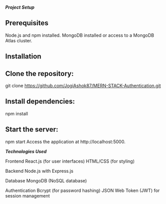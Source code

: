 ***Project Setup***

## Prerequisites
Node.js and npm installed.
MongoDB installed or access to a MongoDB Atlas cluster.

## Installation

## Clone the repository:
git clone https://github.com/JogiAshok87/MERN-STACK-Authentication.git


## Install dependencies:
   npm install



## Start the server:
npm start
Access the application at http://localhost:5000.

***Technologies Used***

Frontend
React.js (for user interfaces)
HTML/CSS (for styling)

Backend
Node.js with Express.js

Database
MongoDB (NoSQL database)

Authentication
Bcrypt (for password hashing)
JSON Web Token (JWT) for session management

